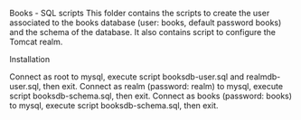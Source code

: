 Books - SQL scripts
This folder contains the scripts to create the user associated to the books database (user: books, default password books) and the schema of the database. It also contains script to configure the Tomcat realm.

Installation

Connect as root to mysql, execute script booksdb-user.sql and realmdb-user.sql, then exit.
Connect as realm (password: realm) to mysql, execute script booksdb-schema.sql, then exit.
Connect as books (password: books) to mysql, execute script booksdb-schema.sql, then exit.